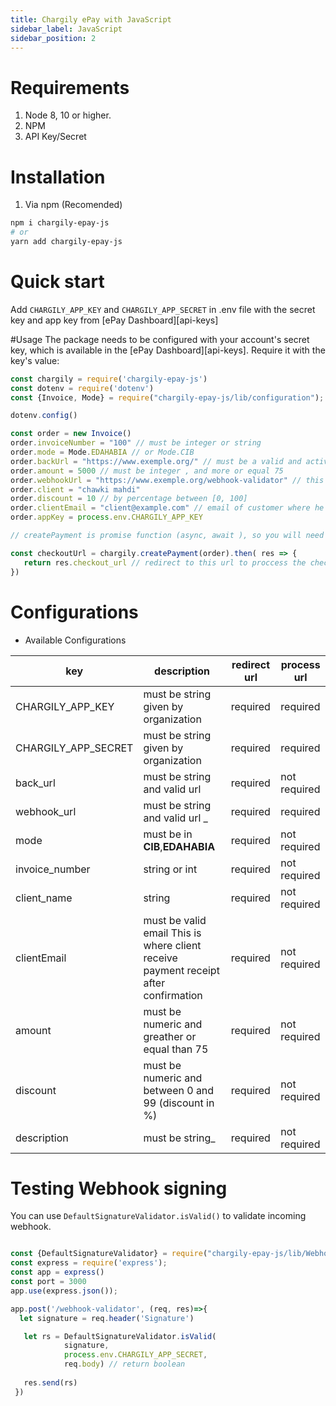 ```yaml
---
title: Chargily ePay with JavaScript
sidebar_label: JavaScript
sidebar_position: 2
---
```


# Requirements
1. Node 8, 10 or higher.
2. NPM
3. API Key/Secret

# Installation
1. Via npm (Recomended)
```bash
npm i chargily-epay-js
# or 
yarn add chargily-epay-js
```

# Quick start
Add `CHARGILY_APP_KEY` and `CHARGILY_APP_SECRET` in .env file with the secret key and app key from [ePay Dashboard][api-keys]

#Usage
The package needs to be configured with your account's secret key, which is
available in the [ePay Dashboard][api-keys]. Require it with the key's
value:

```js
const chargily = require('chargily-epay-js')
const dotenv = require('dotenv')
const {Invoice, Mode} = require("chargily-epay-js/lib/configuration");

dotenv.config()

const order = new Invoice()
order.invoiceNumber = "100" // must be integer or string
order.mode = Mode.EDAHABIA // or Mode.CIB
order.backUrl = "https://www.exemple.org/" // must be a valid and active URL
order.amount = 5000 // must be integer , and more or equal 75
order.webhookUrl = "https://www.exemple.org/webhook-validator" // this URL where receive the response 
order.client = "chawki mahdi" 
order.discount = 10 // by percentage between [0, 100]
order.clientEmail = "client@example.com" // email of customer where he will receive the Bill
order.appKey = process.env.CHARGILY_APP_KEY 

// createPayment is promise function (async, await ), so you will need to use then to receive the checkoutURL

const checkoutUrl = chargily.createPayment(order).then( res => {
   return res.checkout_url // redirect to this url to proccess the checkout 
})

```

# Configurations

- Available Configurations

| key                   |  description                                                                                          | redirect url |  process url |
|-----------------------|-------------------------------------------------------------------------------------------------------|--------------|--------------|
| CHARGILY_APP_KEY               | must be string given by organization                                                                  |   required   |   required   |
| CHARGILY_APP_SECRET            | must be string given by organization                                                                  |   required   |   required   |
| back_url        | must be string and valid url                                                                          |   required   | not required |
| webhook_url        | must be string and valid url                                                                          _|   required   | required |
| mode                  | must be in **CIB**,**EDAHABIA**                                                                       |   required   | not required |
| invoice_number       |  string or int                                                                                 |   required   | not required |
| client_name  | string                                                                                        |   required   | not required |
| clientEmail | must be valid email This is where client receive payment receipt after confirmation        |   required   | not required |
| amount      | must be numeric and greather or equal than  75                                                        |   required   | not required |
| discount    | must be numeric and between 0 and 99  (discount in %)                                     |   required   | not required |
| description  | must be string_                                                                                        |   required   | not required |

# Testing Webhook signing
You can use `DefaultSignatureValidator.isValid()` to validate incoming webhook.

```js

const {DefaultSignatureValidator} = require("chargily-epay-js/lib/Webhook");
const express = require('express');
const app = express()
const port = 3000
app.use(express.json());

app.post('/webhook-validator', (req, res)=>{
  let signature = req.header('Signature')

   let rs = DefaultSignatureValidator.isValid(
            signature, 
            process.env.CHARGILY_APP_SECRET,
            req.body) // return boolean
   
   res.send(rs)
 })
```